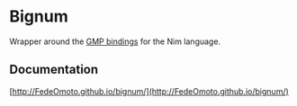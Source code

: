 # Bignum

Wrapper around the [GMP bindings](https://github.com/adokitkat/nim-gmp) for the Nim language.

## Documentation

[http://FedeOmoto.github.io/bignum/](http://FedeOmoto.github.io/bignum/)
